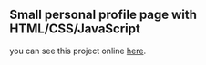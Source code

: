 ## Small personal profile page with HTML/CSS/JavaScript

you can see this project online [here](https://mahdi-shabani.github.io/mti/).
